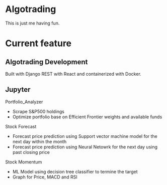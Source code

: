 # Algotrading

This is just me having fun.

# Current feature

## Algotrading Development

Built with Django REST with React and containerized with Docker.

## Jupyter

Portfolio_Analyzer
- Scrape S&P500 holdings
- Optimize portfolio base on Efficient Frontier weights and available funds

Stock Forecast
- Forecast price prediction using Support vector machine model for the next day within the month
- Forecast price prediction using Neural Netowrk for the next day using past closing price

Stock Momentum
- ML Model using decision tree classifier to termine the target
- Graph for Price, MACD and RSI
